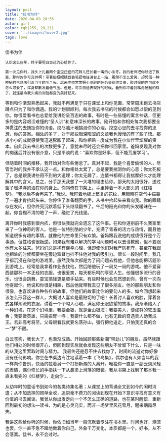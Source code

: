 ```yaml
---
layout: post
title: "佳书为伴"
date: 2020-04-09 20:56
autor: girl
color: rgb(255, 20,21)
cover: '../images/lover2.jpg'
tags: love
---
```

佳书为伴

	认识这么些年，终于要坦白自己的心给你了。
  
	第一次见你时，我头上扎着两个歪歪扭扭的花辫儿还长着一嘴的小虫牙。我的老师把你领进了教室，那时的你可真帅啊！带着细框眼镜西装笔挺地往讲台上一站，虽然不怎么爱笑，却凭借一种神秘的气息吸引着当年的毛丫头。后来老师常常把小测验的任务交给你负责，那时候的你可就不怎么可爱了，浑身都散发着低气压。但是，每次测验表现好的时候，看到你冲着我嘴角扬起的样子，就连最令我头痛的测验都变的美好起来。
	
  等到和你渐渐熟悉起来，我就不再满足于只在课堂上和你见面，常常周末跑去书店蹲点只为了和你偶遇。我的计划很顺利，每次我去书店的时候都会如愿以偿的见到你。你很爱看书也总爱给我讲纷呈百态的故事，有时是一些易懂的寓言神话，但更多的是内容艰涩难懂的“圣人训”和意味深长的故事。刚开始和你相处每次我都要全神贯注的去捕捉你的词语，绞尽脑汁地揣测你的心理，挖空心思的去寻找你的思想，你的答案。相处的多了，对于那些艰深晦涩的文章我也慢慢的有了些了悟。那点小小的成就感使我迅速膨胀了起来，和你相熟一度成为我在小伙伴里炫耀的资本。自此我去书店的次数更多了，意犹未尽时还会把你带回家里。爸妈发现我对你的痴迷后并没有很介意，只是平淡的说：“喜欢你是好事，但不能荒废学习”。
	
  但随着时间的推移，我开始对你有些倦怠了。真对不起，我是个喜爱偷懒的人，尽管当时的我并不承认这一点。和你相处太累了，总是要我揣测你的心意；你太死板了，总是跟我讲些用不到的大道理；你太无趣了，连情书都得让我揣摩好久才能理解其中的含义。总之，分手那天我想了一大堆的理由给你。那天的太阳很好，透过窗子暖洋洋的洒在你的身上。你斜倚在书架上，手里捧着一本大部头的《红楼梦》。“我以后不会再来了。”我说。我盯着地板上繁复的花纹，用眼睛在空气中描摹了一遍才肯抬起头来。你停住了准备翻页的手，从书中抬起头来看向我。你的眼睛似在发问，但你终究沉默着低下头继续翻书了。午后的阳光和你的头发暧昧在一起，你含糊不清的嗯了一声，融进了光线里。
	
  离开你时我感到很内疚，但很快我就完全遗忘了这件事。在和你道别前不久我家里来了一位神奇的客人。他是一位特别酷的少年，充满了青春的活力与热情，而且他知道很多有趣的事情，就像他的生命里只有欢愉。爸妈跟我说他的成绩很好是个万事通，但性格也很叛逆。如果我有难以解决的学习问题时可以去请教他，但不要跟他有太多往来。爸妈们总是抱有侥幸心理，但即使他们对我严防死守，甚至在我跟他相处的时候都要坐在旁边监督也挡不住他对我的吸引力。很长一段时间里，我几乎都沉浸在和他的游戏里。虽然我每次都是为了问问题去找他，但他总能把话题带到游戏上。经常是我拿着作业去找他，然后陪他玩了一局又一局的游戏。他不爱穿西装那种一本正经的衣服，也很爱笑，每天都乐呵的享受人生。他懂很多流行的音乐，也很会跳舞，耍宝搞怪更是顺手拈来。有些时候也会忽然想到你，曾有一次向他提起你。他说和你很是相熟，然后他就带我去见了很多朋友。他的那些朋友和你很像，也喜欢讲各种各样的故事，但他们的故事比你的要勾人的多。如今回想起来该怎么形容这一群人，大概讨人喜欢是最贴切的了吧！长着讨人喜欢的脸，穿着各式各样潮流的衣服，讲着一个个勾人心魂，满足你无限欲望的故事。我渐渐陷入了一种幻境，在这个幻境里，我要金银，就是金山银海；我要美人，便成群的软玉温香；我要做英雄，只需振臂一呼；我要什么都不做，也有无数的奇遇贵人助我成王。若非高考将至，父母眼看我就要名落孙山，强行把他送走，只怕我还真的会一“梦”不醒。
	
  白云苍狗，我长大了，也渐渐成熟。开始回顾那些新潮“带劲儿”的朋友，虽然我跟他们相处的时候很开心，但回到现实后就会发现这些朋友不曾留下什么，只是一味的从我这里索取时间与精力。 我最终还是忍不住去找你了，时间的流逝对你好像没有任何影响。你坐在书桌边专注地读着一本《飞鸟集》，偶尔也有人如当年的我一样向你告别，快活的拉着另一个打扮新潮的人离开。唯独你一直是一副云淡风轻的表情，偶尔修长的手指扶一下从鼻梁上滑落的眼镜。我从书架上找到了那本我一直未看完的《红楼梦》，走向你……
	
  从幼年时的童话书到如今的各类诗集名著；从课堂上的背诵全文到如今的闲时消遣；从不加选择的照单全收，追崇毫不费力的阅读到现在开始下意识寻找有意义有价值的书去阅读。我曾从你出发走向一个不怎么正确的道路，也在某时醒悟，重新回到最初的想法—读书，为的是心灵充实，而非一场梦里风花雪月，醒来烟霞尽失。
	
  我讲这些给你听的时候，你依旧如当年一般沉默着专注在书本里。时间也好，潮流也罢，你一直不急不躁地做着你自己。外象千万变化，本质都是一个。好书，从不会落寞。佳书，永不会过时。
